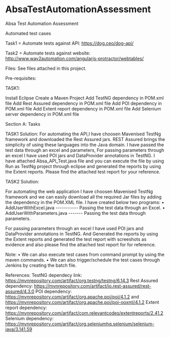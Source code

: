 # AbsaTestAutomationAssessment
Absa Test Automation Assessment

Automated test cases

Task1 = Automate tests against API: https://dog.ceo/dog-api/

Task2 = Automate tests against website: http://www.way2automation.com/angularjs-protractor/webtables/

Files: See files attached in this project.

Pre-requisites:

TASK1:

Install Eclipse
Create a Maven Project
Add TestNG dependency in POM.xml file
Add Rest Assured dependency in POM.xml file
Add POI dependency in POM.xml file
Add Extent report dependency in POM.xml file
Add Selenium server dependency in POM.xml file


Section A: Tasks

TASK1 Solution: 
For automating the API,I have choosen Mavenised TestNg framework and downloaded the Rest Assured jars. REST Assured brings the simplicity of using these languages into the Java domain. I have passed the test data through an excel and parameters, For passing parameters through an excel I have used POI jars and DataProvider annotations in TestNG. I have attached Absa_API_Test.java file and you can execute the file by using Run as TestNg project through eclipse and generated the reports by using the Extent reports. Please find the attached test report for your reference.

TASK2 Solution:

For automating the web application I have choosen Mavenised TestNg framework and we can easily download all the required Jar files by adding the dependency in the POM.XML file. I have created below two programs:
• AddUserWithExcel.java  ----------- Passing the test data through an Excel.
• AddUserWithParameters.java ------- Passing the test data through parameters.

For passing parameters through an excel I have used POI jars and DataProvider annotations in TestNG. And Generated the reports by using the Extent reports and generated the test report with screeshots as evidence and also please find the attached test report for for reference.


Note:
• We can also execute test cases from command prompt by using the maven commands.
• We can also trigger/schedule the test cases through Jenkins by creating the batch file.

References:
TestNG dependecy link: https://mvnrepository.com/artifact/org.testng/testng/6.14.3
Rest Assured dependency: https://mvnrepository.com/artifact/io.rest-assured/rest-assured/4.3.0
POI dependency: https://mvnrepository.com/artifact/org.apache.poi/poi/4.1.2 and https://mvnrepository.com/artifact/org.apache.poi/poi-ooxml/4.1.2
Extent report dependency: https://mvnrepository.com/artifact/com.relevantcodes/extentreports/2.41.2
Selenium dependency: https://mvnrepository.com/artifact/org.seleniumhq.selenium/selenium-java/3.141.59

